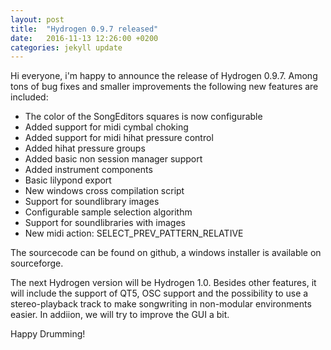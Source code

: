 ```yaml
---
layout: post
title:  "Hydrogen 0.9.7 released"
date:   2016-11-13 12:26:00 +0200
categories: jekyll update
---
```


Hi everyone,
i'm happy to announce the release of Hydrogen 0.9.7. Among tons of bug fixes and smaller improvements the following new
features are included:
 * The color of the SongEditors squares is now configurable
 * Added support for midi cymbal choking
 * Added support for midi hihat pressure control
 * Added hihat pressure groups
 * Added basic non session manager support
 * Added instrument components
 * Basic lilypond export
 * New windows cross compilation script
 * Support for soundlibrary images
 * Configurable sample selection algorithm
 * Support for soundlibraries with images
 * New midi action: SELECT_PREV_PATTERN_RELATIVE

The sourcecode can be found on github, a windows installer is available on sourceforge.

The next Hydrogen version will be Hydrogen 1.0. Besides other features, it will include the support of QT5, OSC support and the possibility to use a stereo-playback track to make songwriting in non-modular environments easier. In addiion, we will try to improve the GUI a bit.

Happy Drumming!
